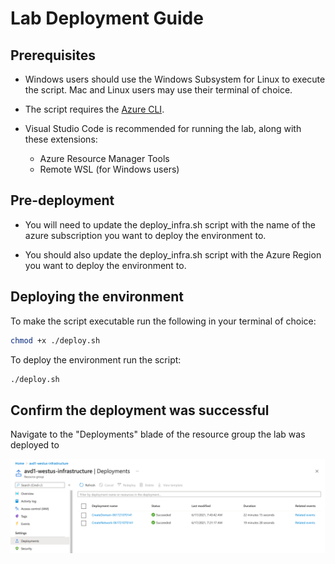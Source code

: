 # Lab Deployment Guide

## Prerequisites

- Windows users should use the Windows Subsystem for Linux to execute the script.  Mac and Linux users may use their terminal of choice.

- The script requires the [Azure CLI](https://docs.microsoft.com/en-us/cli/azure/install-azure-cli).

- Visual Studio Code is recommended for running the lab, along with these extensions:
  - Azure Resource Manager Tools
  - Remote WSL (for Windows users)

## Pre-deployment

- You will need to update the deploy_infra.sh script with the name of the azure subscription you want to deploy the environment to.

- You should also update the deploy_infra.sh script with the Azure Region you want to deploy the environment to.

## Deploying the environment

To make the script executable run the following in your terminal of choice:

```bash
chmod +x ./deploy.sh
```

To deploy the environment run the script:

```bash
./deploy.sh
```

## Confirm the deployment was successful

Navigate to the "Deployments" blade of the resource group the lab was deployed to

![Deployment Success](https://github.com/MSBrett/azfw_hybrid/raw/master/resources/Deployment_success.png)

